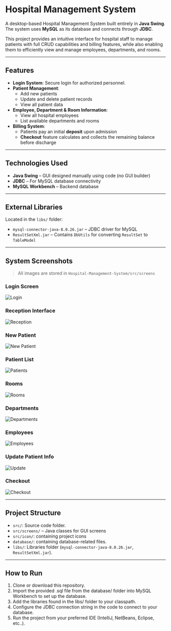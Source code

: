 # Hospital Management System

A desktop-based Hospital Management System built entirely in **Java Swing**. The system uses **MySQL** as its database and connects through **JDBC**.

This project provides an intuitive interface for hospital staff to manage patients with full CRUD capabilities and billing features, while also enabling them to efficiently view and manage employees, departments, and rooms.


---

## Features

- **Login System**: Secure login for authorized personnel.
- **Patient Management**:
  - Add new patients
  - Update and delete patient records
  - View all patient data
- **Employee, Department & Room Information**:
  - View all hospital employees
  - List available departments and rooms
- **Billing System**:
  - Patients pay an initial **deposit** upon admission
  - **Checkout** feature calculates and collects the remaining balance before discharge

---

## Technologies Used

- **Java Swing** – GUI designed manually using code (no GUI builder)
- **JDBC** – For MySQL database connectivity
- **MySQL Workbench** – Backend database

---

## External Libraries

Located in the `libs/` folder:

- `mysql-connector-java-8.0.26.jar` – JDBC driver for MySQL
- `ResultSetXml.jar` – Contains `DbUtils` for converting `ResultSet` to `TableModel`

---

## System Screenshots

> All images are stored in `Hospital-Management-System/src/screens`

### Login Screen
![Login](src/screens/login.png)

### Reception Interface
![Reception](src/screens/reception.png)

### New Patient
![New Patient](src/screens/newPatient.png)

### Patient List
![Patients](src/screens/patients.png)

### Rooms
![Rooms](src/screens/rooms.png)

### Departments
![Departments](src/screens/departments.png)

### Employees
![Employees](src/screens/emp.png)

### Update Patient Info
![Update](src/screens/update.png)

### Checkout
![Checkout](src/screens/checkout.png)


---

## Project Structure

- `src/`: Source code folder.
- `src/screens/` – Java classes for GUI screens
- `src/icon/`: containing project icons
- `database/`: containing database-related files.
- `libs/`: Libraries folder (`mysql-connector-java-8.0.26.jar`, `ResultSetXml.jar`).

---

## How to Run

1. Clone or download this repository.
2. Import the provided .sql file from the database/ folder into MySQL Workbench to set up the database.
3. Add the libraries found in the libs/ folder to your classpath.
4. Configure the JDBC connection string in the code to connect to your database.
5. Run the project from your preferred IDE (IntelliJ, NetBeans, Eclipse, etc..).


